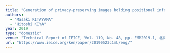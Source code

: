 ```yaml
---
title: "Generation of privacy-preserving images holding positional information for HOG feature extraction"
authors:
  - "Masaki KITAYAMA"
  - "Hitoshi KIYA"
year: 2019
type: "domestic"
venue: "Technical Report of IEICE, Vol. 119, No. 48, pp. EMM2019-1, 北海道, 2019-05-23."
url: "https://www.ieice.org/ken/paper/20190523c1mL/eng/"
---
```

